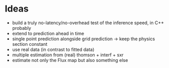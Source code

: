 # Ideas

- build a truly no-latency/no-overhead test of the inference speed, in C++ probably
- extend to prediction ahead in time
- single point prediction alongside grid prediction -> keep the physics section constant
- use real data (in contrast to fitted data)
- multiple estimation from (real) thomson + interf + sxr
- estimate not only the Flux map but also something else
